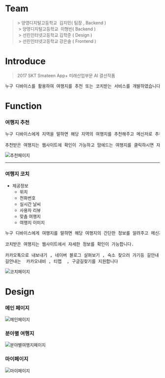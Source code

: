# Team
> \> 양영디지털고등학교  김지민( 팀장 , Backend )<br>
  \> 양영디지털고등학교  이형빈( Backend ) <br>
  \> 선린인터넷고등학교 김학준 ( Design ) <br>
  \> 선린인터넷고등학교 강은솔 ( Frontend )

# Introduce
> 2017 SKT Smateen App+ 미래산업부문 AI 결선작품

<pre>누구 디바이스를 활용하여 여행지를 추천 또는 코치받는 서비스를 개발하였습니다.</pre>

# Function
### 여행지 추천
<pre>
누구 디바이스에게 지역을 말하면 해당 지역의 여행지를 추천해주고 메신저로 추천받은 여행지를 전송합니다. <br>
추천받은 여행지는 웹사이트에 확인이 가능하고 맘에드는 여행지를 클릭하시면 자세한 정보들을 확인가능합니다.
</pre>

![추천페이지](https://github.com/whatchKimjimin/TourCoach/blob/master/TourCoach/public/img/SCREENSHOT/Travel%20Recommendations.png)

<hr>

### 여행지 코치
* 제공정보
  * 위치
  * 전화번호
  * 실시간 날씨
  * 사용자 리뷰
  * 맞춤 여행지
  * 여행지 이미지
  
<pre>
누구 디바이스에게 여행지를 말하면 해당 여행지의 간단한 정보를 알려주고 메신저로 전송합니다. <br>
코치받은 여행지는 웹사이트에서 자세한 정보를 확인이 가능합니다. <br>
카카오톡으로 내보내기 , 네이버 블로그 살펴보기 , 숙소 찾으러 가기등 길안내 다양한 기능을 제공합니다.
길안내는  카카오내비 , 티맵  , 구글길찾기를 지원합니다
</pre>

![코치페이지](https://github.com/whatchKimjimin/TourCoach/blob/master/TourCoach/public/img/SCREENSHOT/screencapture-tourcoach-co-kr-tour-detail-4312-1507650938485.png)
# Design

### 메인 페이지
![메인페이지](https://github.com/whatchKimjimin/TourCoach/blob/master/TourCoach/public/img/SCREENSHOT/Main.png)
### 분아별 여행지
![분야별여행지페이지](https://github.com/whatchKimjimin/TourCoach/blob/master/TourCoach/public/img/SCREENSHOT/screencapture-tourcoach-co-kr-tour-cateSearch-1507651321848.png)
### 마이페이지
![마이페이지](https://github.com/whatchKimjimin/TourCoach/blob/master/TourCoach/public/img/SCREENSHOT/screencapture-tourcoach-co-kr-user-mypage-1507651351420.png)




